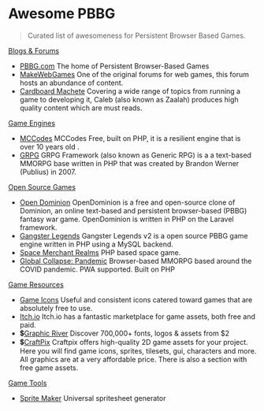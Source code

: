 # Awesome PBBG

> Curated list of awesomeness for Persistent Browser Based Games.

[Blogs & Forums](#resources)
- [PBBG.com](https://pbbg.com) The home of Persistent Browser-Based Games
- [MakeWebGames](https://makewebgames.io) One of the original forums for web games, this forum hosts an abundance of content.
- [Cardboard Machete](https://cardboardmachete.com/blog) Covering a wide range of topics from running a game to developing it, Caleb (also known as Zaalah) produces high quality content which are must reads.

[Game Engines](#game-engines)
- [MCCodes](https://github.com/coldblooded01/mccodefree) MCCodes Free, built on PHP, it is a resilient engine that is over 10 years old .
- [GRPG](https://github.com/mink/grpg) GRPG Framework (also known as Generic RPG) is a a text-based MMORPG base written in PHP that was created by Brandon Werner (Publius) in 2007.

[Open Source Games](#open-source-games)
- [Open Dominion](https://github.com/OpenDominion/OpenDominion) OpenDominion is a free and open-source clone of Dominion, an online text-based and persistent browser-based (PBBG) fantasy war game. OpenDominion is written in PHP on the Laravel framework.
- [Gangster Legends](https://github.com/ChristopherDay/Gangster-Legends-V2) Gangster Legends v2 is a open source PBBG game engine written in PHP using a MySQL backend.
- [Space Merchant Realms](https://github.com/smrealms/smr) PHP based space game.
- [Global Collapse: Pandemic](https://github.com/matronator/GlobalCollapse)  Browser-based MMORPG based around the COVID pandemic. PWA supported. Built on PHP

[Game Resources](#game-resources)
- [Game Icons](https://game-icons.net) Useful and consistent icons catered toward games that are absolutely free to use.
- [Itch.io](https://itch.io/game-assets) Itch.io has a fantastic marketplace for game assets, both free and paid.
- 💲[Graphic River](https://graphicriver.net/) Discover 700,000+ fonts, logos & assets from $2
- 💲[CraftPix](https://craftpix.net/) Craftpix offers high-quality 2D game assets for your project. Here you will find game icons, sprites, tilesets, gui, characters and more. All graphics are at a very affordable price. There is also a section with free game assets.

[Game Tools](#game-tools)
- [Sprite Maker](https://sanderfrenken.github.io/Universal-LPC-Spritesheet-Character-Generator/#?body=Body_color_light&head=Human_male_light&weapon=Bow_recurve) Universal spritesheet generator
